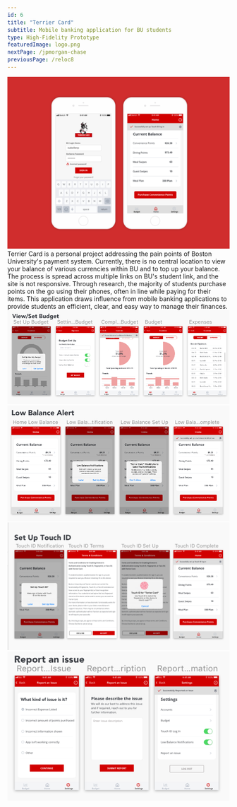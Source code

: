 ```yaml
---
id: 6
title: "Terrier Card"
subtitle: Mobile banking application for BU students 
type: High-Fidelity Prototype
featuredImage: logo.png
nextPage: /jpmorgan-chase
previousPage: /reloc8
---
```


<style>

    .h2 {
        margin-top: 0;
    }
    
    .doubleHeader {
        margin-top: 0.5rem;
        margin-bottom: 1rem;
    }

</style>
<img src="./terriercard.png">
Terrier Card is a personal project addressing the pain points of Boston University's payment system. Currently, there is no central location to view your balance of various currencies within BU and to top up your balance. The process is spread across multiple links on BU's student link, and the site is not responsive. Through research, the majority of students purchase points on the go using their phones, often in line while paying for their items. This application draws influence from mobile banking applications to provide students an efficient, clear, and easy way to manage their finances.
<img src="./budget.png">
<img src="./lowbalance.png">
<img src="./touchid.png">
<img src="./report.png">